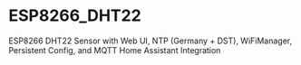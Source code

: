 # ESP8266_DHT22
ESP8266 DHT22 Sensor with Web UI, NTP (Germany + DST), WiFiManager, Persistent Config, and MQTT Home Assistant Integration
